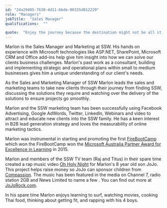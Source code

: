 ```yaml
---
id: "24a29405-7630-dd11-bbde-00155d012229"
role: "Managers"
jobTitle:  "Sales Manager"
qualifications:  ""

quote:  "Enjoy the journey because the destination might not be all it's cracked up to be."
---
```


Marlon is the Sales Manager and Marketing at SSW. His hands on experience with Microsoft technologies like ASP.NET, SharePoint, Microsoft CRM and Office add-ins help give him insight into how we can solve our clients business challenges. Marlon's past work as a consultant, building and implementing strategic and operational plans within small to medium businesses gives him a unique understanding of our client's needs.

As the Sales and Marketing Manager of SSW Marlon leads the sales and marketing teams to take new clients through their journey from finding SSW, discussing the solutions they require and watching over the delivery of the solutions to ensure projects go smoothly.

Marlon and the SSW marketing team has been successfully using Facebook Advertising, Google AdWords, Twitter, LinkedIn, Webinars and video to attract and educate new clients into the SSW family. He has a keen interest in B2B lead generation strategy and loves the measurability of online marketing tactics.

Marlon was instrumental in starting and promoting the first [FireBootCamp ](http://www.firebootcamp.com/) which won the FireBootCamp won the [Microsoft Australia Partner Award for Excellence in Learning](https://firebootcamp.com/firebootcamp-won-the-microsoft-australia-partner-award-for-excellence-in-learning/) in 2015.

Marlon and members of the SSW TV team (Raj and Titus) in their spare time created a rap music video [Oh Holy Night](http://www.jojorock.com/oh-holy-night/) for Marlon's 8 year old son JoJo. This project helps raise money so JoJo can sponsor children from [Compassion](http://compassion.com.au/). The music has been featured in the media on Channel 7, radio station 2GB and News Limited to name a few . You can find out more at [JoJoRock.com](http://jojorock.com/).

In his spare time Marlon enjoys learning to surf, watching movies, cooking Thai food, thinking about getting fit, and rapping with his 4 boys.
